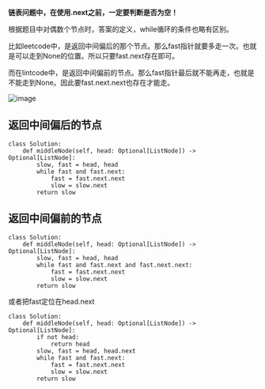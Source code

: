 **链表问题中，在使用.next之前，一定要判断是否为空！**

根据题目中对偶数个节点时，答案的定义，while循环的条件也略有区别。

比如leetcode中，是返回中间偏后的那个节点。那么fast指针就要多走一次。也就是可以走到None的位置。所以只要fast.next存在即可。

而在lintcode中，是返回中间偏前的节点。那么fast指针最后就不能再走，也就是不能走到None。因此要fast.next.next也存在才能走。


![image](https://user-images.githubusercontent.com/43141076/133702731-7553c270-dc69-4b98-8d61-918a1d7ed6c1.png)


## 返回中间偏后的节点
```
class Solution:
    def middleNode(self, head: Optional[ListNode]) -> Optional[ListNode]:
        slow, fast = head, head
        while fast and fast.next:
            fast = fast.next.next
            slow = slow.next
        return slow
```
## 返回中间偏前的节点
```
class Solution:
    def middleNode(self, head: Optional[ListNode]) -> Optional[ListNode]:
        slow, fast = head, head
        while fast and fast.next and fast.next.next:
            fast = fast.next.next
            slow = slow.next
        return slow
```
或者把fast定位在head.next
```
class Solution:
    def middleNode(self, head: Optional[ListNode]) -> Optional[ListNode]:
        if not head:
            return head
        slow, fast = head, head.next
        while fast and fast.next:
            fast = fast.next.next
            slow = slow.next
        return slow
```
